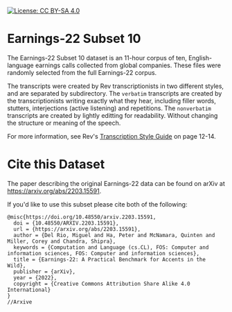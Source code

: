 [![License: CC BY-SA 4.0](https://img.shields.io/badge/License-CC%20BY--SA%204.0-lightgrey.svg)](LICENSE.md)

# Earnings-22 Subset 10

The Earnings-22 Subset 10 dataset is an 11-hour corpus of ten, English-language earnings calls collected from global companies. These files were randomly selected from the full Earnings-22 corpus.

The transcripts were created by Rev transcriptionists in two different styles, and are separated by subdirectory. The `verbatim` transcripts are created by the transcriptionists writing exactly what they hear, including filler words, stutters, interjections (active listening) and repetitions. The `nonverbatim` transcripts are created by lightly editting for readability. Without changing the structure or meaning of the speech.

For more information, see Rev's [Transcription Style Guide](https://cf-public.rev.com/styleguide/transcription/Rev+Transcription+Style+Guide+v4.0.1.pdf) on page 12-14.

# Cite this Dataset
The paper describing the original Earnings-22 data can be found on arXiv at https://arxiv.org/abs/2203.15591.

If you'd like to use this subset please cite both of the following:
```
@misc{https://doi.org/10.48550/arxiv.2203.15591,
  doi = {10.48550/ARXIV.2203.15591},
  url = {https://arxiv.org/abs/2203.15591},
  author = {Del Rio, Miguel and Ha, Peter and McNamara, Quinten and Miller, Corey and Chandra, Shipra},
  keywords = {Computation and Language (cs.CL), FOS: Computer and information sciences, FOS: Computer and information sciences},
  title = {Earnings-22: A Practical Benchmark for Accents in the Wild},
  publisher = {arXiv},
  year = {2022},
  copyright = {Creative Commons Attribution Share Alike 4.0 International}
}
//Arxive
```

